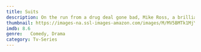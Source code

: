 ```yaml
---
title: Suits
description: On the run from a drug deal gone bad, Mike Ross, a brilliant college-dropout, finds himself a job working with Harvey Specter, one of New York City's best lawyers.
thumbnail: https://images-na.ssl-images-amazon.com/images/M/MV5BMTk1MjYzOTU2Nl5BMl5BanBnXkFtZTgwMzAxMTg5MTE@._V1_QL50_.jpg
imdb: 8.6
genre:   Comedy, Drama
category: Tv-Series
---
```

